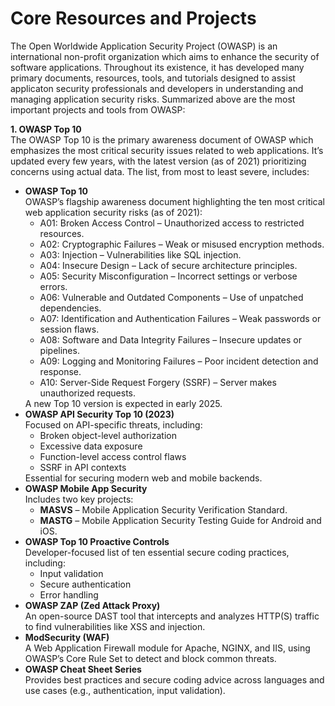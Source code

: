 
<h1>Core Resources and Projects</h1>

The Open Worldwide Application Security Project (OWASP) is an international non-profit organization which aims to enhance the security of software applications. Throughout its existence, it has developed many primary documents, resources, tools, and tutorials designed to assist applicaton security professionals and developers in understanding and managing application security risks. Summarized above are the most important projects and tools from OWASP:

<b>1. OWASP Top 10</b><br>
The OWASP Top 10 is the primary awareness document of OWASP which emphasizes the most critical security issues related to web applications. It’s updated every few years, with the latest version (as of 2021) prioritizing concerns using actual data. The list, from most to least severe, includes:

<ul>
  <li>
    <strong>OWASP Top 10</strong><br>
    OWASP’s flagship awareness document highlighting the ten most critical web application security risks (as of 2021):
    <ul>
      <li>A01: Broken Access Control – Unauthorized access to restricted resources.</li>
      <li>A02: Cryptographic Failures – Weak or misused encryption methods.</li>
      <li>A03: Injection – Vulnerabilities like SQL injection.</li>
      <li>A04: Insecure Design – Lack of secure architecture principles.</li>
      <li>A05: Security Misconfiguration – Incorrect settings or verbose errors.</li>
      <li>A06: Vulnerable and Outdated Components – Use of unpatched dependencies.</li>
      <li>A07: Identification and Authentication Failures – Weak passwords or session flaws.</li>
      <li>A08: Software and Data Integrity Failures – Insecure updates or pipelines.</li>
      <li>A09: Logging and Monitoring Failures – Poor incident detection and response.</li>
      <li>A10: Server-Side Request Forgery (SSRF) – Server makes unauthorized requests.</li>
    </ul>
    A new Top 10 version is expected in early 2025.
  </li>
  <li>
    <strong>OWASP API Security Top 10 (2023)</strong><br>
    Focused on API-specific threats, including:
    <ul>
      <li>Broken object-level authorization</li>
      <li>Excessive data exposure</li>
      <li>Function-level access control flaws</li>
      <li>SSRF in API contexts</li>
    </ul>
    Essential for securing modern web and mobile backends.
  </li>
  <li>
    <strong>OWASP Mobile App Security</strong><br>
    Includes two key projects:
    <ul>
      <li><strong>MASVS</strong> – Mobile Application Security Verification Standard.</li>
      <li><strong>MASTG</strong> – Mobile Application Security Testing Guide for Android and iOS.</li>
    </ul>
  </li>
  <li>
    <strong>OWASP Top 10 Proactive Controls</strong><br>
    Developer-focused list of ten essential secure coding practices, including:
    <ul>
      <li>Input validation</li>
      <li>Secure authentication</li>
      <li>Error handling</li>
    </ul>
  </li>
  <li>
    <strong>OWASP ZAP (Zed Attack Proxy)</strong><br>
    An open-source DAST tool that intercepts and analyzes HTTP(S) traffic to find vulnerabilities like XSS and injection.
  </li>
  <li>
    <strong>ModSecurity (WAF)</strong><br>
    A Web Application Firewall module for Apache, NGINX, and IIS, using OWASP’s Core Rule Set to detect and block common threats.
  </li>
  <li>
    <strong>OWASP Cheat Sheet Series</strong><br>
    Provides best practices and secure coding advice across languages and use cases (e.g., authentication, input validation).
  </li>
</ul>


